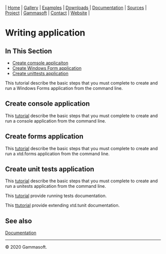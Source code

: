 | [Home](home.md) | [Gallery](gallery.md) | [Examples](examples.md) | [Downloads](downloads.md) | [Documentation](documentation.md) | [Sources](https://github.com/gammasoft71/xtd) | [Project](https://sourceforge.net/projects/xtdpro/) | [Gammasoft](gammasoft.md)  | [Contact](contact.md) | [Website](https://gammasoft71.wixsite.com/gammasoft) |

# Writing application

## In This Section

* [Create comsole applicaiton](#createconsole-application)
* [Create Windows Form application](#create-windows-form-application)
* [Create unittests application](#create-unittests)

This tutorial describe the basic steps that you must complete to create and run a Windows Forms application from the command line.

## Create console application

This [tutorial](https://github.com/gammasoft71/xtd_console/tree/master/docs/writing_applicaitons.md) describe the basic steps that you must complete to create and run a console application from the command line.

## Create forms application

This [tutorial](writing_forms_applications.md) describe the basic steps that you must complete to create and run a xtd.forms application from the command line.

## Create unit tests application

This [tutorial](writing_tests.md) describe the basic steps that you must complete to create and run a unitests application from the command line.

This  [tutorial](running_tests.md) provide running tests documentation.

This [ttutorial](extending_tunit.md) provide extending xtd.tunit documentation.

## See also

[Documentation](documentation.md)

______________________________________________________________________________________________

© 2020 Gammasoft.
